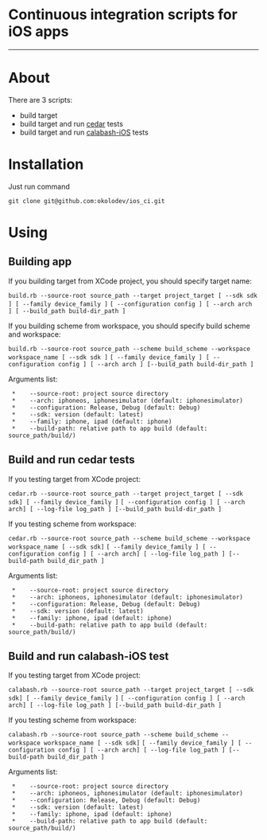 Continuous integration scripts for iOS apps
============
---
# About
There are 3 scripts:
* build target
* build target and run [cedar](https://github.com/pivotal/cedar) tests
* build target and run [calabash-iOS](https://github.com/calabash/calabash-ios) tests

# Installation
Just run command

`git clone git@github.com:okolodev/ios_ci.git`

# Using

## Building app

If you building target from XCode project, you should specify target name:

`build.rb --source-root source_path --target project_target [ --sdk sdk ] [ --family device_family ]`
`[ --configuration config ] [ --arch arch ] [ --build_path build-dir_path ]`
    
If you building scheme from workspace, you should specify build scheme and workspace:

`build.rb --source-root source_path --scheme build_scheme --workspace workspace_name [ --sdk sdk ]` 
`[ --family device_family ] [ --configuration config ] [ --arch arch ] [--build_path build-dir_path ]`

Arguments list: 
         
     *    --source-root: project source directory
     *    --arch: iphoneos, iphonesimulator (default: iphonesimulator)
     *    --configuration: Release, Debug (default: Debug)
     *    --sdk: version (default: latest)
     *    --family: iphone, ipad (default: iphone)
     *    --build-path: relative path to app build (default: source_path/build/)

## Build and run cedar tests

If you testing target from XCode project:

`cedar.rb --source-root source_path --target project_target [ --sdk sdk] [ --family device_family ]`
`[ --configuration config ] [ --arch arch] [ --log-file log_path ] [--build_path build-dir_path ]`

If you testing scheme from workspace:

`cedar.rb --source-root source_path --scheme build_scheme --workspace workspace_name [ --sdk sdk]`
`[ --family device_family ] [ --configuration config ] [ --arch arch] [ --log-file log_path ] [--build-path build_dir_path ]`

Arguments list: 
     
     *    --source-root: project source directory
     *    --arch: iphoneos, iphonesimulator (default: iphonesimulator)
     *    --configuration: Release, Debug (default: Debug)
     *    --sdk: version (default: latest)
     *    --family: iphone, ipad (default: iphone)
     *    --build-path: relative path to app build (default: source_path/build/)

## Build and run calabash-iOS test

If you testing target from XCode project:

`calabash.rb --source-root source_path --target project_target [ --sdk sdk] [ --family device_family ]`
`[ --configuration config ] [ --arch arch] [ --log-file log_path ] [--build_path build-dir_path ]`

If you testing scheme from workspace:

`calabash.rb --source-root source_path --scheme build_scheme --workspace workspace_name [ --sdk sdk]`
`[ --family device_family ] [ --configuration config ] [ --arch arch] [ --log-file log_path ] [--build-path build_dir_path ]`

Arguments list: 
     
     *    --source-root: project source directory
     *    --arch: iphoneos, iphonesimulator (default: iphonesimulator)
     *    --configuration: Release, Debug (default: Debug)
     *    --sdk: version (default: latest)
     *    --family: iphone, ipad (default: iphone)
     *    --build-path: relative path to app build (default: source_path/build/)
